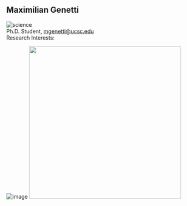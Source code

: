 ## Maximilian Genetti  
![science](https://img.shields.io/badge/FileType-.bed-purple)  
Ph.D. Student, mgenetti@ucsc.edu  
Research Interests:  

![image](https://user-images.githubusercontent.com/88911118/132071574-d9fee697-6b0d-47ee-8c75-56359e23fe85.png)
<img src='![image](https://user-images.githubusercontent.com/88911118/132071574-d9fee697-6b0d-47ee-8c75-56359e23fe85.png)' alt='' width='400'/>
